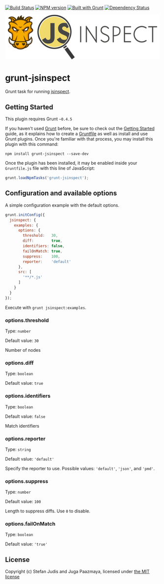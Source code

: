 [![Build Status](http://img.shields.io/travis/stefanjudis/grunt-jsinspect.svg)](https://travis-ci.org/stefanjudis/grunt-jsinspect) [![NPM version](http://img.shields.io/npm/v/grunt-jsinspect.svg)](http://badge.fury.io/js/grunt-jsinspect) [![Built with Grunt](https://cdn.gruntjs.com/builtwith.png)](http://gruntjs.com/) [![Dependency Status](https://david-dm.org/stefanjudis/grunt-jsinspect.svg)](https://david-dm.org/stefanjudis/grunt-jsinspect)

![image](./logo.jpg)
# grunt-jsinspect

Grunt task for running [jsinspect](https://github.com/danielstjules/jsinspect).


## Getting Started

This plugin requires Grunt `~0.4.5`

If you haven't used [Grunt](http://gruntjs.com/) before, be sure to check out the
[Getting Started](http://gruntjs.com/getting-started) guide, as it explains how to
create a [Gruntfile](http://gruntjs.com/sample-gruntfile) as well as install and
use Grunt plugins. Once you're familiar with that process, you may install this
plugin with this command:

```shell
npm install grunt-jsinspect --save-dev
```

Once the plugin has been installed, it may be enabled inside your `Gruntfile.js`
file with this line of JavaScript:

```js
grunt.loadNpmTasks('grunt-jsinspect');
```

## Configuration and available options

A simple configuration example with the default options.

```js
grunt.initConfig({
  jsinspect: {
    examples: {
      options: {
        threshold:   30,
        diff:        true,
        identifiers: false,
        failOnMatch: true,
        suppress:    100,
        reporter:    'default'
      },
      src: [
        '**/*.js'
      ]
    }
  }
});
```

Execute with `grunt jsinspect:examples`.

### options.threshold

Type: `number`

Default value: `30`

Number of nodes


### options.diff

Type: `boolean`

Default value: `true`


### options.identifiers

Type: `boolean`

Default value: `false`

Match identifiers


### options.reporter

Type: `string`

Default value: `'default'`

Specify the reporter to use.
Possible values: `'default'`, `'json'`, and `'pmd'`.


### options.suppress

Type: `number`

Default value: `100`

Length to suppress diffs.
Use `0` to disable.


### options.failOnMatch

Type: `boolean`

Default value: `'true'`


## License

Copyright (c) Stefan Judis and Juga Paazmaya, licensed under [the MIT license](LICENSE-MIT)

